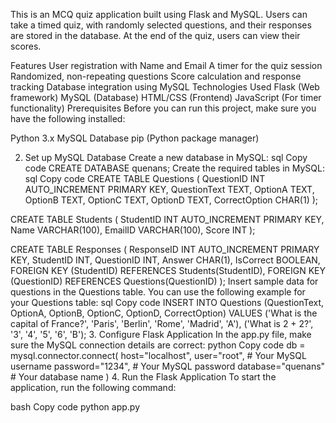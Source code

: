 This is an MCQ quiz application built using Flask and MySQL. Users can take a timed quiz, with randomly selected questions, and their responses are stored in the database. At the end of the quiz, users can view their scores.

Features
User registration with Name and Email
A timer for the quiz session
Randomized, non-repeating questions
Score calculation and response tracking
Database integration using MySQL
Technologies Used
Flask (Web framework)
MySQL (Database)
HTML/CSS (Frontend)
JavaScript (For timer functionality)
Prerequisites
Before you can run this project, make sure you have the following installed:

Python 3.x
MySQL Database
pip (Python package manager)

2. Set up MySQL Database
Create a new database in MySQL:
sql
Copy code
CREATE DATABASE quenans;
Create the required tables in MySQL:
sql
Copy code
CREATE TABLE Questions (
    QuestionID INT AUTO_INCREMENT PRIMARY KEY,
    QuestionText TEXT,
    OptionA TEXT,
    OptionB TEXT,
    OptionC TEXT,
    OptionD TEXT,
    CorrectOption CHAR(1)
);

CREATE TABLE Students (
    StudentID INT AUTO_INCREMENT PRIMARY KEY,
    Name VARCHAR(100),
    EmailID VARCHAR(100),
    Score INT
);

CREATE TABLE Responses (
    ResponseID INT AUTO_INCREMENT PRIMARY KEY,
    StudentID INT,
    QuestionID INT,
    Answer CHAR(1),
    IsCorrect BOOLEAN,
    FOREIGN KEY (StudentID) REFERENCES Students(StudentID),
    FOREIGN KEY (QuestionID) REFERENCES Questions(QuestionID)
);
Insert sample data for questions in the Questions table. You can use the following example for your Questions table:
sql
Copy code
INSERT INTO Questions (QuestionText, OptionA, OptionB, OptionC, OptionD, CorrectOption) 
VALUES
('What is the capital of France?', 'Paris', 'Berlin', 'Rome', 'Madrid', 'A'),
('What is 2 + 2?', '3', '4', '5', '6', 'B');
3. Configure Flask Application
In the app.py file, make sure the MySQL connection details are correct:
python
Copy code
db = mysql.connector.connect(
    host="localhost",
    user="root",  # Your MySQL username
    password="1234",  # Your MySQL password
    database="quenans"  # Your database name
)
4. Run the Flask Application
To start the application, run the following command:

bash
Copy code
python app.py
